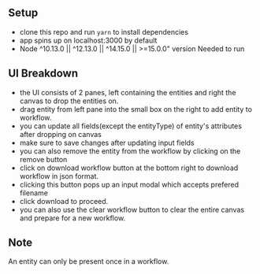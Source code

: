 ## Setup
- clone this repo and run ```yarn``` to install dependencies
- app spins up on localhost:3000 by default
- Node ^10.13.0 || ^12.13.0 || ^14.15.0 || >=15.0.0" version Needed to run

## UI Breakdown
- the UI consists of 2 panes, left containing the entities and right the canvas to drop the entities on.
- drag entity from left pane into the small box on the right to add entity to workflow.
- you can update all fields(except the entityType) of entity's attributes after dropping on canvas
- make sure to save changes after updating input fields 
- you can also remove the entity from the workflow by clicking on the remove button 
- click on download workflow button at the bottom right to download workflow in json format.
- clicking this button pops up an input modal which accepts prefered filename
- click download to proceed.
- you can also use the clear workflow button to clear the entire canvas and prepare for a new workflow.

## Note
An entity can only be present once in a workflow.
